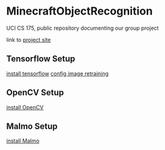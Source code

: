 # MinecraftObjectRecognition
UCI CS 175,  public repository documenting our group project

link to [project site](https://sirjakesalot.github.io/MinecraftMobIdentifier/index.html)

## Tensorflow Setup ##
[install tensorflow](https://www.tensorflow.org/install/)
[config image retraining](https://www.tensorflow.org/tutorials/image_retraining)

## OpenCV Setup ##
[install OpenCV](http://milq.github.io/install-opencv-ubuntu-debian/)

## Malmo Setup ##
[install Malmo](https://github.com/Microsoft/malmo)
